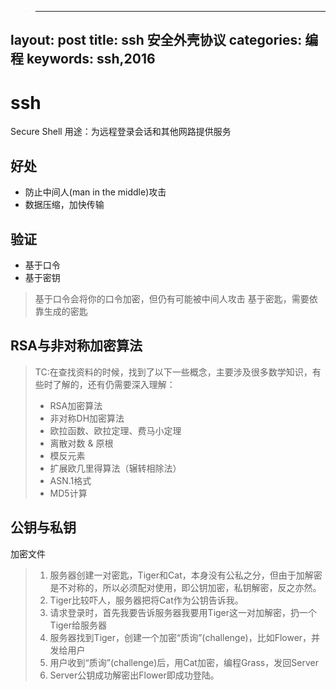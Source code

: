 >---
layout: post
title:  ssh 安全外壳协议
categories: 编程
keywords: ssh,2016
---

ssh
===

Secure Shell
用途：为远程登录会话和其他网路提供服务

## 好处

- 防止中间人(man in the middle)攻击
- 数据压缩，加快传输

## 验证

- 基于口令
- 基于密钥

> 基于口令会将你的口令加密，但仍有可能被中间人攻击
> 基于密匙，需要依靠生成的密匙

## RSA与非对称加密算法

> TC:在查找资料的时候，找到了以下一些概念，主要涉及很多数学知识，有些时了解的，还有仍需要深入理解：
> - RSA加密算法
> - 非对称DH加密算法
> - 欧拉函数、欧拉定理、费马小定理
> - 离散对数 & 原根
> - 模反元素
> - 扩展欧几里得算法（辗转相除法）
> - ASN.1格式
> - MD5计算


## 公钥与私钥
加密文件

> 1. 服务器创建一对密匙，Tiger和Cat，本身没有公私之分，但由于加解密是不对称的，所以必须配对使用，即公钥加密，私钥解密，反之亦然。
> 2. Tiger比较吓人，服务器把将Cat作为公钥告诉我。
> 3. 请求登录时，首先我要告诉服务器我要用Tiger这一对加解密，扔一个Tiger给服务器
> 4. 服务器找到Tiger，创建一个加密“质询”(challenge)，比如Flower，并发给用户
> 5. 用户收到“质询”(challenge)后，用Cat加密，编程Grass，发回Server
> 6. Server公钥成功解密出Flower即成功登陆。
